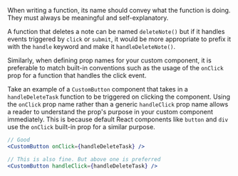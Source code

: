 When writing a function, its name should convey what the function is doing. They
must always be meaningful and self-explanatory.

A function that deletes a note can be named `deleteNote()` but if it handles
events triggered by `click` or `submit`, it would be more appropriate to prefix
it with the `handle` keyword and make it `handleDeleteNote()`.

Similarly, when defining prop names for your custom component, it is preferable
to match built-in conventions such as the usage of the `onClick` prop for a
function that handles the click event.

Take an example of a `CustomButton` component that takes in a `handleDeleteTask`
function to be triggered on clicking the component. Using the `onClick` prop
name rather than a generic `handleClick` prop name allows a reader to understand
the prop's purpose in your custom component immediately. This is because default
React components like `button` and `div` use the `onClick` built-in prop for a
similar purpose.

```jsx
// Good
<CustomButton onClick={handleDeleteTask} />

// This is also fine. But above one is preferred
<CustomButton handleClick={handleDeleteTask} />
```
